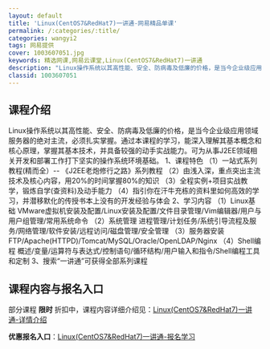 ```yaml
---
layout: default
title: 'Linux(CentOS7&RedHat7)一讲通-网易精品单课'
permalink: /:categories/:title/
categories: wangyi2
tags: 网易提供
cover: 1003607051.jpg
keywords: 精选网课,网易云课堂,Linux(CentOS7&RedHat7)一讲通
description: "Linux操作系统以其高性能、安全、防病毒及低廉的价格，是当今企业级应用领域服务器的绝对主流，必须扎实掌握。通过本课程的学习，能深入理解其基本概念和核心原理，掌握其基本技术，并具备较强的动手"
classid: 1003607051
---
```


## 课程介绍

Linux操作系统以其高性能、安全、防病毒及低廉的价格，是当今企业级应用领域服务器的绝对主流，必须扎实掌握。通过本课程的学习，能深入理解其基本概念和核心原理，掌握其基本技术，并具备较强的动手实战能力。可为从事J2EE领域相关开发和部署工作打下坚实的操作系统环境基础。
1、课程特色
（1）一站式系列教程(精而全）-- 《J2EE老炮修行之路》系列教程
（2）由浅入深，重点突出主流技术及核心内容，用20%的时间掌握80%的知识
（3）全程实例+项目实战教学，锻炼自学(查资料)及动手能力
（4）指引你在汗牛充栋的资料里如何高效的学习，并潜移默化的传授书本上没有的开发经验与体会
2、学习内容
（1）Linux基础
VMware虚拟机安装及配置/Linux安装及配置/文件目录管理/Vim编辑器/用户与用户组管理/常用系统命令
（2）系统管理
进程管理/计划任务/系统引导流程及服务/网络管理/软件安装/远程访问/磁盘管理/安全管理
（3）服务器安装
FTP/Apache(HTTPD)/Tomcat/MySQL/Oracle/OpenLDAP/Nginx
（4）Shell编程
概述/变量/运算符与表达式/控制语句/循环结构/用户输入和指令/Shell编程工具和定制
3、搜索“一讲通”可获得全部系列课程

## 课程内容与报名入口

部分课程 **限时** 折扣中，课程内容详细介绍见：[Linux(CentOS7&RedHat7)一讲通-详情介绍](https://study.163.com/course/introduction/1003607051.htm?share=1&shareId=1025206652&utm_campaign=share&utm_medium=iphoneShare&utm_source=&utm_u=1025206652)

**优惠报名入口**：[Linux(CentOS7&RedHat7)一讲通-报名学习](https://study.163.com/course/introduction/1003607051.htm?share=1&shareId=1025206652&utm_campaign=share&utm_medium=iphoneShare&utm_source=&utm_u=1025206652)

